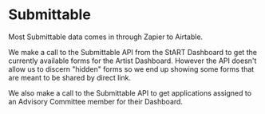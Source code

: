 # Submittable

Most Submittable data comes in through Zapier to Airtable.

We make a call to the Submittable API from the StART Dashboard to get the currently available forms for the Artist Dashboard.
However the API doesn't allow us to discern "hidden" forms so we end up showing some forms that are meant to be shared by direct link.

We also make a call to the Submittable API to get applications assigned to an Advisory Committee member for their Dashboard.